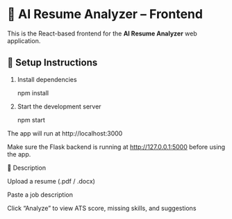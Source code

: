 # 🧠 AI Resume Analyzer – Frontend

This is the React-based frontend for the **AI Resume Analyzer** web application.

## 🚀 Setup Instructions

1. Install dependencies  
   
   npm install
2. Start the development server

   npm start

The app will run at http://localhost:3000

Make sure the Flask backend is running at http://127.0.0.1:5000
 before using the app.

🧩 Description

Upload a resume (.pdf / .docx)

Paste a job description

Click “Analyze” to view ATS score, missing skills, and suggestions
